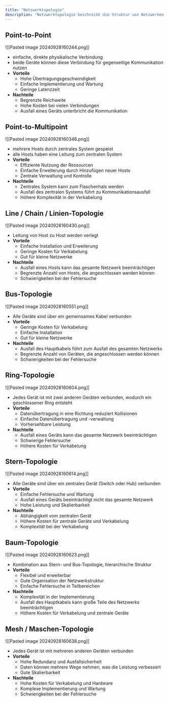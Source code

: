 ```yaml
---
title: "Netzwerktopologie"
description: "Netzwerktopologie beschreibt die Struktur von Netzwerken, wie Point-to-Point, Bus, Stern, Ring und Mesh. Jede Topologie hat Vor- und Nachteile hinsichtlich Kosten, Ausfallsicherheit und Wartung."
---
```


## Point-to-Point 
![[Pasted image 20240928160244.png]]
- einfache, direkte physikalische Verbindung
- beide Geräte können diese Verbindung für gegenseitige Kommunikation nutzen
- **Vorteile**
	- Hohe Übertragungsgeschwindigkeit
	- Einfache Implementierung und Wartung
	- Geringe Latenzzeit
- **Nachteile**
	- Begrenzte Reichweite
	- Hohe Kosten bei vielen Verbindungen
	- Ausfall eines Geräts unterbricht die Kommunikation

## Point-to-Multipoint
![[Pasted image 20240928160346.png]]
- mehrere Hosts durch zentrales System gespeist
- alle Hosts haben eine Leitung zum zentralen System
- **Vorteile**
	- Effiziente Nutzung der Ressourcen
	- Einfache Erweiterung durch Hinzufügen neuer Hosts
	- Zentrale Verwaltung und Kontrolle
- **Nachteile**
	- Zentrales System kann zum Flaschenhals werden
	- Ausfall des zentralen Systems führt zu Kommunikationsausfall
	- Höhere Komplexität in der Verkabelung

## Line / Chain / Linien-Topologie
![[Pasted image 20240928160430.png]]
- Leitung von Host zu Host werden verlegt
- **Vorteile**
	- Einfache Installation und Erweiterung
	- Geringe Kosten für Verkabelung
	- Gut für kleine Netzwerke
- **Nachteile**
	- Ausfall eines Hosts kann das gesamte Netzwerk beeinträchtigen
	- Begrenzte Anzahl von Hosts, die angeschlossen werden können
	- Schwierigkeiten bei der Fehlersuche

## Bus-Topologie
![[Pasted image 20240928160551.png]]
- Alle Geräte sind über ein gemeinsames Kabel verbunden
- **Vorteile**
	- Geringe Kosten für Verkabelung
	- Einfache Installation
	- Gut für kleine Netzwerke
- **Nachteile**
	- Ausfall des Hauptkabels führt zum Ausfall des gesamten Netzwerks
	- Begrenzte Anzahl von Geräten, die angeschlossen werden können
	- Schwierigkeiten bei der Fehlersuche

## Ring-Topologie
![[Pasted image 20240928160604.png]]
- Jedes Gerät ist mit zwei anderen Geräten verbunden, wodurch ein geschlossener Ring entsteht
- **Vorteile**
	- Datenübertragung in eine Richtung reduziert Kollisionen
	- Einfache Datenübertragung und -verwaltung
	- Vorhersehbare Leistung
- **Nachteile**
	- Ausfall eines Geräts kann das gesamte Netzwerk beeinträchtigen
	- Schwierige Fehlersuche
	- Höhere Kosten für Verkabelung

## Stern-Topologie
![[Pasted image 20240928160614.png]]
- Alle Geräte sind über ein zentrales Gerät (Switch oder Hub) verbunden
- **Vorteile**
	- Einfache Fehlersuche und Wartung
	- Ausfall eines Geräts beeinträchtigt nicht das gesamte Netzwerk
	- Hohe Leistung und Skalierbarkeit
- **Nachteile**
	- Abhängigkeit vom zentralen Gerät
	- Höhere Kosten für zentrale Geräte und Verkabelung
	- Komplexität bei der Verkabelung

## Baum-Topologie
![[Pasted image 20240928160623.png]]
- Kombination aus Stern- und Bus-Topologie, hierarchische Struktur
- **Vorteile**
	- Flexibel und erweiterbar
	- Gute Organisation der Netzwerkstruktur
	- Einfache Fehlersuche in Teilbereichen
- **Nachteile**
	- Komplexität in der Implementierung
	- Ausfall des Hauptkabels kann große Teile des Netzwerks beeinträchtigen
	- Höhere Kosten für Verkabelung und zentrale Geräte

## Mesh / Maschen-Topologie
![[Pasted image 20240928160638.png]]
- Jedes Gerät ist mit mehreren anderen Geräten verbunden
- **Vorteile**
	- Hohe Redundanz und Ausfallsicherheit
	- Daten können mehrere Wege nehmen, was die Leistung verbessert
	- Gute Skalierbarkeit
- **Nachteile**
	- Hohe Kosten für Verkabelung und Hardware
	- Komplexe Implementierung und Wartung
	- Schwierigkeiten bei der Fehlersuche

